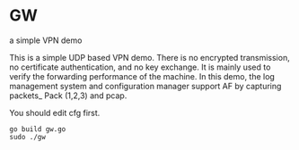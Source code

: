 # GW
a simple VPN demo

This is a simple UDP based VPN demo. There is no encrypted transmission, no certificate authentication, and no key exchange. It is mainly used to verify the forwarding performance of the machine. In this demo, the log management system and configuration manager support AF by capturing packets_ Pack (1,2,3) and pcap.

You should edit cfg first.
```
go build gw.go
sudo ./gw
```
